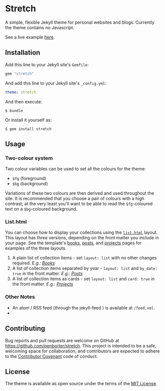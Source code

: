 # Stretch

A simple, flexible Jekyll theme for personal websites and blogs. Currently the theme contains no Javascript.

See a live example [here](http://stretch.penborter.com).

## Installation

Add this line to your Jekyll site's `Gemfile`:

```ruby
gem "stretch"
```

And add this line to your Jekyll site's `_config.yml`:

```yaml
theme: stretch
```

And then execute:

    $ bundle

Or install it yourself as:

    $ gem install stretch

## Usage

### Two-colour system

Two colour variables can be used to set all the colours for the theme:

- `$fg` (foreground)
- `$bg` (background) 

Variations of these two colours are then derived and used throughout the site. It is recommended that you choose a pair of colours with a high contrast; at the very least you'll want to be able to read the `$fg`-coloured text on a `$bg`-coloured background.

### List.html

You can choose how to display your collections using the [`list.html`](https://github.com/penborter/stretch/blob/main/_layouts/list.html) layout. This layout has three versions, depending on the front matter you include in your page. See the template's [books](http://stretch.penborter.com/books), [posts](http://stretch.penborter.com/posts), and [projects](http://stretch.penborter.com/projects) pages for examples of the three layouts.

1. A plain list of collection items - set `layout: list` with no other changes required. *E.g.: [Books](http://stretch.penborter.com/books)*
2. A list of collection items separated by year - `layout: list` and `by_date: true` in the front matter. *E.g.: [Posts](http://stretch.penborter.com/posts)*
3. A list of collection items as cards - set `layout: list` and `card: true` in the front matter. *E.g.: [Projects](http://stretch.penborter.com/projects)*

### Other Notes

- An atom / RSS feed (through the jekyll-feed ) is available at `/feed.xml`.
- 

## Contributing

Bug reports and pull requests are welcome on GitHub at https://github.com/penborter/stretch. This project is intended to be a safe, welcoming space for collaboration, and contributors are expected to adhere to the [Contributor Covenant](http://contributor-covenant.org) code of conduct.

## License

The theme is available as open source under the terms of the [MIT License](https://opensource.org/licenses/MIT).

